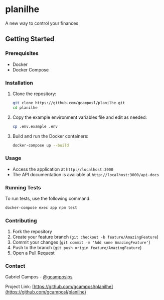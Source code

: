 # planilhe
A new way to control your finances

## Getting Started

### Prerequisites
- Docker
- Docker Compose

### Installation

1. Clone the repository:
    ```sh
    git clone https://github.com/gcamposl/planilhe.git
    cd planilhe
    ```

2. Copy the example environment variables file and edit as needed:
    ```sh
    cp .env.example .env
    ```

3. Build and run the Docker containers:
    ```sh
    docker-compose up --build
    ```

### Usage

- Access the application at `http://localhost:3000`
- The API documentation is available at `http://localhost:3000/api-docs`

### Running Tests

To run tests, use the following command:
```sh
docker-compose exec app npm test
```

### Contributing

1. Fork the repository
2. Create your feature branch (`git checkout -b feature/AmazingFeature`)
3. Commit your changes (`git commit -m 'Add some AmazingFeature'`)
4. Push to the branch (`git push origin feature/AmazingFeature`)
5. Open a Pull Request

### Contact

Gabriel Campos - [@gcamposlps](https://x.com/gcamposlps)

Project Link: [https://github.com/gcamposl/planilhe](https://github.com/gcamposl/planilhe)
